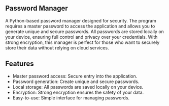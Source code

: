 ## Password Manager

A Python-based password manager designed for security. The program requires a master password to access the application and allows you to generate unique and secure passwords. All passwords are stored locally on your device, ensuring full control and privacy over your credentials. With strong encryption, this manager is perfect for those who want to securely store their data without relying on cloud services.

## Features
- Master password access: Secure entry into the application.
- Password generation: Create unique and secure passwords.
- Local storage: All passwords are saved locally on your device.
- Encryption: Strong encryption ensures the safety of your data.
- Easy-to-use: Simple interface for managing passwords.
